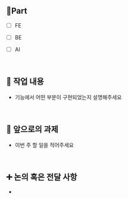 
## 🔘Part

- [ ] FE
- [ ] BE
- [ ] AI

  <br/>


## 🔎 작업 내용

- 기능에서 어떤 부분이 구현되었는지 설명해주세요

  <br/>


## 🔧 앞으로의 과제

- 이번 주 할 일을 적어주세요

  <br/>


## ➕ 논의 혹은 전달 사항

- 

<br/>

